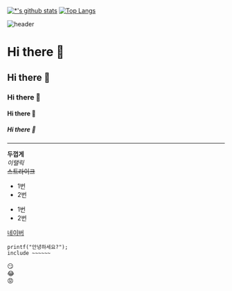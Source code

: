[![*'s github stats](https://github-readme-stats.vercel.app/api?username=BeomsikSeo)](https://github.com/BeomsikSEo)
[![Top Langs](https://github-readme-stats.vercel.app/api/top-langs/?username=BeomsikSeo)](https://github.com/BeomsikSeo/github-readme-stats)


![header](https://capsule-render.vercel.app/api?type=wave&color=auto&height=300&section=header&text=깃허브%20특강&fontSize=90)


# Hi there 👋
## Hi there 👋
### Hi there 👋
#### Hi there 👋
##### Hi there 👋
---

**두껍게** <br>
*이탤릭* <br>
~~스트라이크~~ <br>

* 1번
* 2번
- 1번
- 2번

[네이버](https://www.naver.com)
```
printf("안녕하세요?");
include ~~~~~~
```
:smirk: <br>
:joy: <br>
:rage: <br>

